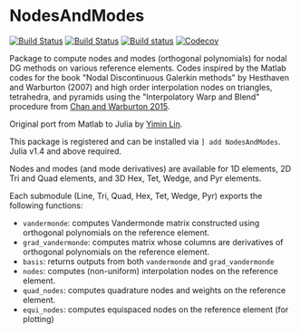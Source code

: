 # NodesAndModes
[![Build Status](https://travis-ci.com/jlchan/NodesAndModes.jl.svg?branch=master)](https://travis-ci.com/jlchan/NodesAndModes.jl)
[![Build Status](https://ci.appveyor.com/api/projects/status/github/jlchan/NodesAndModes.jl?svg=true)](https://ci.appveyor.com/project/jlchan/NodesAndModes-jl)
[![Build status](https://github.com/jlchan/NodesAndModes.jl/workflows/CI/badge.svg)](https://github.com/jlchan/NodesAndModes.jl/actions)
[![Codecov](https://codecov.io/gh/jlchan/NodesAndModes.jl/branch/master/graph/badge.svg)](https://codecov.io/gh/jlchan/NodesAndModes.jl)

Package to compute nodes and modes (orthogonal polynomials) for nodal DG methods on various reference elements. Codes inspired by the Matlab codes for the book "Nodal Discontinuous Galerkin methods" by Hesthaven and Warburton (2007) and high order interpolation nodes on triangles, tetrahedra, and pyramids using the "Interpolatory Warp and Blend" procedure from [Chan and Warburton 2015](https://epubs.siam.org/doi/abs/10.1137/141000105).

Original port from Matlab to Julia by [Yimin Lin](https://github.com/yiminllin).

This package is registered and can be installed via `] add NodesAndModes`. Julia v1.4 and above required.

Nodes and modes (and mode derivatives) are available for 1D elements, 2D Tri and Quad elements, and 3D Hex, Tet, Wedge, and Pyr elements.

Each submodule (Line, Tri, Quad, Hex, Tet, Wedge, Pyr) exports the following functions:
- `vandermonde`: computes Vandermonde matrix constructed using orthogonal polynomials on the reference element.
- `grad_vandermonde`: computes matrix whose columns are derivatives of orthogonal polynomials on the reference element.
- `basis`: returns outputs from both `vandermonde` and `grad_vandermonde`
- `nodes`: computes (non-uniform) interpolation nodes on the reference element.
- `quad_nodes`: computes quadrature nodes and weights on the reference element.
- `equi_nodes`: computes equispaced nodes on the reference element (for plotting)
